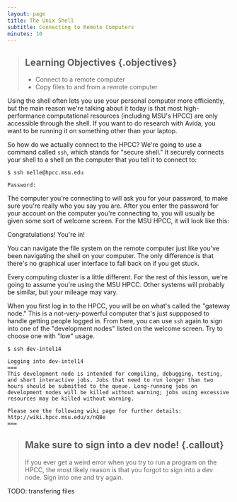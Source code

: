 ```yaml
---
layout: page
title: The Unix Shell
subtitle: Connecting to Remote Computers
minutes: 10
---
```

> ## Learning Objectives {.objectives}
>
> *   Connect to a remote computer
> *   Copy files to and from a remote computer

Using the shell often lets you use your personal
computer more efficiently, but the main reason
we're talking about it today is that most high-performance
computational resources (including MSU's HPCC) are
only accessible through the shell. If you want to do
research with Avida, you want to be running it on
something other than your laptop.

So how do we actually connect to the HPCC? We're going
to use a command called `ssh`, which stands for
"secure shell." It securely connects your shell to a 
shell on the computer that you tell it to connect to:

~~~ {.bash}
$ ssh nelle@hpcc.msu.edu
~~~
~~~ {.output}
Password:
~~~

The computer you're connecting to will ask you for your
password, to make sure you're really who you say you are.
After you enter the password for your account on the computer
you're connecting to, you will usually be given some sort of
welcome screen. For the MSU HPCC, it will look like this:

Congratulations! You're in!

You can navigate the file system on the remote computer
just like you've been navigating the shell on your computer.
The only difference is that there's no graphical user
interface to fall back on if you get stuck.

Every computing cluster is a little different. For the rest
of this lesson, we're going to assume you're using the MSU HPCC.
Other systems will probably be similar, but your mileage may vary.

When you first log in to the HPCC, you will be on what's called
the "gateway node." This is a not-very-powerful computer that's just
suppposed to handle getting people logged in. From here, you can
use `ssh` again to sign into one of the "development nodes" listed
on the welcome screen. Try to choose one with "low" usage.

~~~ {.bash}
$ ssh dev-intel14
~~~
~~~ {.output}
Logging into dev-intel14
===
This development node is intended for compiling, debugging, testing, and short interactive jobs. Jobs that need to run longer than two hours should be submitted to the queue. Long-running jobs on development nodes will be killed without warning; jobs using excessive resources may be killed without warning.

Please see the following wiki page for further details:
http://wiki.hpcc.msu.edu/x/nQBe
===
~~~

> ## Make sure to sign into a dev node! {.callout}
>
> If you ever get a weird error when you try to run a
> program on the HPCC, the most likely reason is that
> you forgot to sign into a dev node. Sign into one and
> try again.
>

TODO: transfering files
